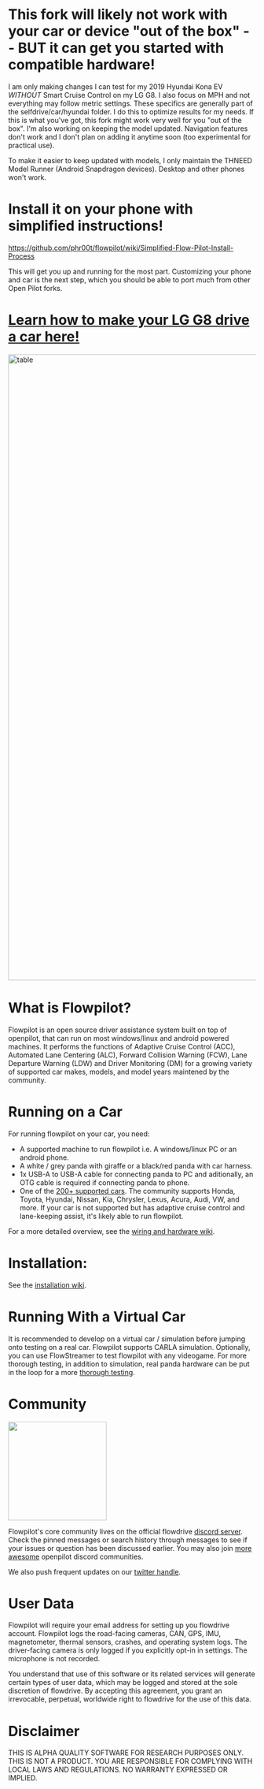 # This fork will likely not work with your car or device "out of the box" -- BUT it can get you started with compatible hardware!

I am only making changes I can test for my 2019 Hyundai Kona EV *WITHOUT* Smart Cruise Control on my LG G8. I also focus on MPH and not everything may follow metric settings. These specifics are generally part of the selfdrive/car/hyundai folder. I do this to optimize results for my needs. If this is what you've got, this fork might work very well for you "out of the box". I'm also working on keeping the model updated. Navigation features don't work and I don't plan on adding it anytime soon (too experimental for practical use).

To make it easier to keep updated with models, I only maintain the THNEED Model Runner (Android Snapdragon devices). Desktop and other phones won't work.

# Install it on your phone with simplified instructions!

https://github.com/phr00t/flowpilot/wiki/Simplified-Flow-Pilot-Install-Process

This will get you up and running for the most part. Customizing your phone and car is the next step, which you should be able to port much from other Open Pilot forks.

# [Learn how to make your LG G8 drive a car here!](https://github.com/phr00t/flowpilot/wiki/How-to-make-an-LG-G8-Flow-Pilot-Device)

<img src="https://i.ibb.co/LZtKvfB/Screenshot-from-2022-09-15-22-15-14.png" alt="table" width="1270" />

# What is Flowpilot?

Flowpilot is an open source driver assistance system built on top of openpilot, that can run on most windows/linux and android powered machines. It performs the functions of Adaptive Cruise Control (ACC), Automated Lane Centering (ALC), Forward Collision Warning (FCW), Lane Departure Warning (LDW) and Driver Monitoring (DM) for a growing variety of supported car makes, models, and model years maintened by the community.

# Running on a Car

For running flowpilot on your car, you need: 

 - A supported machine to run flowpilot i.e. A windows/linux PC or an android phone.
 - A white / grey panda with giraffe or a black/red panda with car harness. 
 - 1x USB-A to USB-A cable for connecting panda to PC and aditionally, an OTG cable is required if connecting panda to phone.
 - One of the [200+ supported cars](https://github.com/commaai/openpilot/blob/master/docs/CARS.md). The community supports Honda, Toyota, Hyundai, Nissan, Kia, Chrysler, Lexus, Acura, Audi, VW, and more. If your car is not supported but has adaptive cruise control and lane-keeping assist, it's likely able to run flowpilot.
 
 For a more detailed overview, see the [wiring and hardware wiki](https://github.com/flowdriveai/flowpilot/wiki/Connecting-to-Car).
 
# Installation:
See the [installation wiki](https://github.com/flowdriveai/flowpilot/wiki/Installation).

# Running With a Virtual Car

It is recommended to develop on a virtual car / simulation before jumping onto testing on a real car. Flowpilot supports CARLA simulation. Optionally, you can use FlowStreamer to test flowpilot with any videogame. For more thorough testing, in addition to simulation, real panda hardware can be put in the loop for a more [thorough testing](https://twitter.com/flowdrive_ai/status/1566680576962478086).

# Community

[<img src="https://assets-global.website-files.com/6257adef93867e50d84d30e2/636e0b5061df29d55a92d945_full_logo_blurple_RGB.svg" width="200">](https://discord.com/invite/APJaQR9nhz)

Flowpilot's core community lives on the official flowdrive [discord server](https://discord.com/invite/APJaQR9nhz). Check the pinned messages or search history through messages to see if your issues or question has been discussed earlier. You may also join [more awesome](https://linktr.ee/flowdrive) openpilot discord communities. 

We also push frequent updates on our [twitter handle](https://twitter.com/flowdrive_ai).

# User Data 

Flowpilot will require your email address for setting up you flowdrive account. Flowpilot logs the road-facing cameras, CAN, GPS, IMU, magnetometer, thermal sensors, crashes, and operating system logs. The driver-facing camera is only logged if you explicitly opt-in in settings. The microphone is not recorded.

You understand that use of this software or its related services will generate certain types of user data, which may be logged and stored at the sole discretion of flowdrive. By accepting this agreement, you grant an irrevocable, perpetual, worldwide right to flowdrive for the use of this data.

# Disclaimer 

THIS IS ALPHA QUALITY SOFTWARE FOR RESEARCH PURPOSES ONLY. THIS IS NOT A PRODUCT. YOU ARE RESPONSIBLE FOR COMPLYING WITH LOCAL LAWS AND REGULATIONS. NO WARRANTY EXPRESSED OR IMPLIED.

